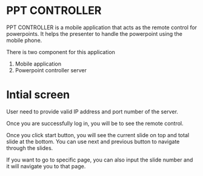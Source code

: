 # PPT CONTROLLER

PPT CONTROLLER is a mobile application that acts as the remote control for powerpoints. It helps the presenter to handle the powerpoint using the mobile phone. 

There is two component for this application
1. Mobile application
2. Powerpoint controller server

# Intial screen 
User need to provide valid IP address and port number of the server. 

Once you are successfully log in, you will be to see the remote control.

Once you click start button, you will see the current slide on top and total slide at the bottom. You can use next and previous button to navigate through the slides. 

If you want to go to specific page, you can also input the slide number and it will navigate you to that page.
